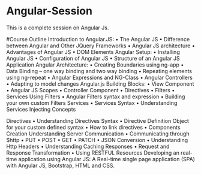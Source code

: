 # Angular-Session
This is a complete session on Angular Js.

#Course Outline
Introduction to Angular.JS:
•	The Angular JS
•	Difference between Angular and Other JQuery Frameworks
•	Angular JS architecture
•	Advantages of Angular JS
•	DOM Elements
Angular Setup:
•	Installing Angular JS
•	Configuration of Angular JS
•	Structure of an Angular JS Application
Angular Architecture:
•	Creating Boundaries using ng-app
•	Data Binding – one way binding and two way binding
•	Repeating elements using ng-repeat
•	Angular Expressions and NG-Class
•	Angular Controllers
•	Adapting to model changes
Angular.js Building Blocks:
•	View Component
•	Angular JS Scopes
•	Controller Component
•	Directives
•	Filters
•	Services
Using Filters
•	Angular Filters syntax and expression
•	Building your own custom Filters
Services
•	Services Syntax
•	Understanding Services Injecting Concepts

Directives
•	Understanding Directives Syntax
•	Directive Definition Object for your custom defined syntax
•	How to link directives
•	Components Creation
Understanding Server Communication
•	Communicating through $http
•	PUT
•	POST
•	GET
•	PATCH
•	JSON Conversion
•	Understanding Http Headers
•	Understanding Caching Responses
•	Request and Response Transformation
•	Using RESTFUL Resources
Developing an real-time application using Angular JS:
	A Real-time single page application (SPA) with Angular JS, Bootstrap, HTML and CSS.

